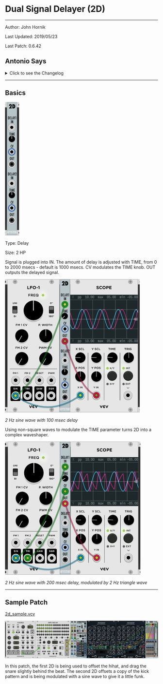 # Dual Signal Delayer (2D)
---
Author: John Hornik

Last Updated: 2019/05/23

Last Patch: 0.6.42


## Antonio Says

<details>
  <summary>Click to see the Changelog</summary>
  
```
0.4.0d

dual delay from 0 to 2000 msecs

both delays are CV controllable

```
</details>

---
## Basics

![DualSignalDelayer](./2d.png)

Type: Delay

Size: 2 HP

Signal is plugged into IN. The amount of delay is adjusted with TIME, from 0 to 2000 msecs - default is 1000 msecs. CV modulates the TIME knob. OUT outputs the delayed signal.

![Sine wave with 100 msec delay](./2d_sin_delay.png)

*2 Hz sine wave with 100 msec delay*

Using non-square waves to modulate the TIME parameter turns 2D into a complex waveshaper.

![Complex wave output](./2d_complex.png)

*2 Hz sine wave with 200 msec delay, modulated by 2 Hz triangle wave*

---

## Sample Patch

[2d_sample.vcv](./2d_sample.vcv) 

![2d sample - groove](./2d_sample.png)

In this patch, the first 2D is being used to offset the hihat, and drag the snare slightly behind the beat. The second 2D offsets a copy of the kick pattern and is being modulated with a sine wave to give it a little funk.


